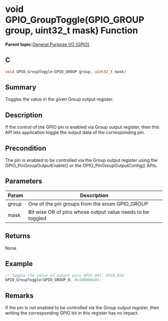 # void GPIO\_GroupToggle\(GPIO\_GROUP group, uint32\_t mask\) Function

**Parent topic:**[General Purpose I/O \(GPIO\)](GUID-ED544C7D-3D20-4AEC-99CF-5926C66E9EC7.md)

## C

```c
void GPIO_GroupToggle(GPIO_GROUP group, uint32_t mask)
```

## Summary

Toggles the value in the given Group output register.

## Description

If the control of the GPIO pin is enabled via Group output register, then this API lets application toggle the output data of the corresponding pin.

## Precondition

The pin is enabled to be controlled via the Group output register using the GPIO\_PinGroupOutputEnable\(\) or the GPIO\_PinGroupOutputConfig\(\) APIs.

## Parameters

|Param|Description|
|-----|-----------|
|group|One of the pin groups from the enum GPIO\_GROUP|
|mask|Bit wise OR of pins whose output value needs to be toggled|

## Returns

None

## Example

```c
// Toggle the value of output pins GPIO_007, GPIO_034.
GPIO_GroupToggle(GPIO_GROUP_0, 0x10000010);
```

## Remarks

If the pin is not enabled to be controlled via the Group output register, then writing the corresponding GPIO bit in this register has no impact.

